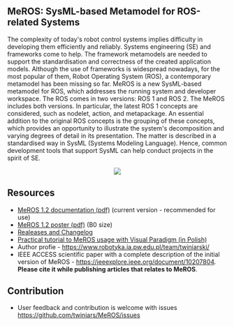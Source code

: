 ## MeROS: SysML-based Metamodel for ROS-related Systems

The complexity of today's robot control systems implies difficulty in developing them efficiently and reliably. Systems engineering (SE) and frameworks come to help. The framework metamodels are needed to support the standardisation and correctness of the created application models. Although the use of frameworks is widespread nowadays, for the most popular of them, Robot Operating System (ROS), a contemporary  metamodel has been missing so far. MeROS is a new SysML-based metamodel for ROS, which addresses the running system and developer workspace. The ROS comes in two versions: ROS 1 and ROS 2. The MeROS includes both versions. In particular, the latest ROS 1 concepts are considered, such as nodelet, action, and metapackage. An essential addition to the original ROS concepts is the grouping of these concepts, which provides an opportunity to illustrate the system's decomposition and varying degrees of detail in its presentation. The matter is described in a standardised way in SysML (Systems Modeling Language). Hence, common development tools that support SysML can help conduct projects in the spirit of SE.

<p align="center">
<img src="https://github.com/twiniars/MeROS/blob/main/meros-graphical-abstract.png"> 
</p>

## Resources
* [MeROS 1.2 documentation (pdf)](https://github.com/twiniars/MeROS/releases/download/1.2.3/meros-1-2-3-doc.pdf) (current version - recommended for use)
* [MeROS 1.2 poster (pdf)](https://github.com/twiniars/MeROS/releases/download/1.2.3/meros-1-2-3-poster-b0.pdf) (B0 size)
* [Realeases and Changelog](https://github.com/twiniars/MeROS/releases)
* [Practical tutorial to MeROS usage with Visual Paradigm (in Polish)](Tutorial.md)
* Author profie - https://www.robotyka.ia.pw.edu.pl/team/twiniarski/
* IEEE ACCESS scientific paper with a complete description of the initial version of MeROS - https://ieeexplore.ieee.org/document/10207804. **Please cite it while publishing articles that relates to MeROS**.

## Contribution

* User feedback and contribution is welcome with issues https://github.com/twiniars/MeROS/issues


